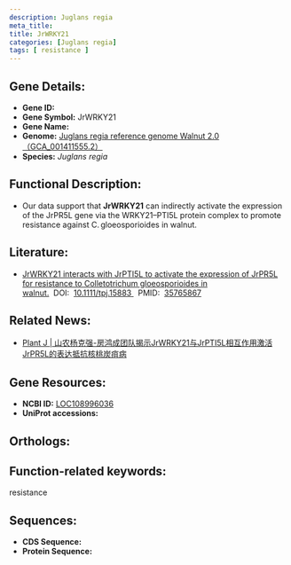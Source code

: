 ```yaml
---
description: Juglans regia
meta_title:
title: JrWRKY21
categories: [Juglans regia]
tags: [ resistance ]
---
```


## Gene Details:
- **Gene ID:**	[]()
- **Gene Symbol:** JrWRKY21
- **Gene Name:** 
- **Genome:** [Juglans regia reference genome Walnut 2.0（GCA_001411555.2）]()
- **Species:** *Juglans regia*

## Functional Description:
   -  Our data support that **JrWRKY21** can indirectly activate the expression of the JrPR5L gene via the WRKY21–PTI5L protein complex to promote resistance against C. gloeosporioides in walnut.

## Literature:
   - [JrWRKY21 interacts with JrPTI5L to activate the expression of JrPR5L for resistance to Colletotrichum gloeosporioides in walnut.]( https://onlinelibrary.wiley.com/doi/10.1111/tpj.15883)&nbsp;&nbsp;DOI:&nbsp;&nbsp;[10.1111/tpj.15883 ](https://onlinelibrary.wiley.com/doi/10.1111/tpj.15883)&nbsp;&nbsp;PMID:&nbsp;&nbsp;[35765867](https://pubmed.ncbi.nlm.nih.gov/35765867/)

## Related News:
   - [Plant J | 山农杨克强-房鸿成团队揭示JrWRKY21与JrPTI5L相互作用激活JrPR5L的表达抵抗核桃炭疽病](https://mp.weixin.qq.com/s?__biz=Mzg3MDEwNDEyMg==&mid=2247532577&idx=2&sn=74f1889fb74cd5b3ee802459b043e14a&chksm=ce90ed74f9e7646212a649f321aa7a666503f7e8d013c8802abe88c497fe03fc49c5e721fdbb&scene=27#wechat_redirect)

## Gene Resources:
- **NCBI ID:** [LOC108996036](https://www.ncbi.nlm.nih.gov/gene/?term=LOC108996036)
- **UniProt accessions:** [](https://www.uniprot.org/uniprotkb//entry)

## Orthologs:


## Function-related keywords:
resistance

## Sequences:
- **CDS Sequence:**
- **Protein Sequence:**
